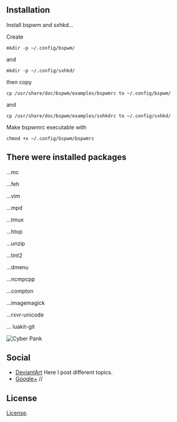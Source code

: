 ## Installation
Install bspwm and sxhkd...

Create
```shell
mkdir -p ~/.config/bspwm/
```
and
```shell
mkdir -p ~/.config/sxhkd/
```
then copy
```shell
cp /usr/share/doc/bspwm/examples/bspwmrc to ~/.config/bspwm/
```
and
```shell
cp /usr/share/doc/bspwm/examples/sxhkdrc to ~/.config/sxhkd/
```
Make bspwmrc executable with
```shell
chmod +x ~/.config/bspwm/bspwmrc
```
## There were installed packages
...mc

...feh

...vim

...mpd

...tmux

...htop

...unzip

...tint2

...dmenu

...ncmpcpp

...compton

...imagemagick

...rxvr-unicode

... luakit-git

![Cyber Pank](https://raw.githubusercontent.com/appath/dotfiles/master/bspwm_dotfiles_laptop/bspwm_dotfiles_laptop.png)

## Social

* [DeviantArt](http://boris241.deviantart.com/) Here I post different topics.
* [Google+](https://plus.google.com/u/0/106782122945207734872) //

## License
[License](LICENSE).
